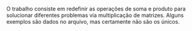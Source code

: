O trabalho consiste em redefinir as operações de soma e produto para solucionar diferentes problemas via multiplicação de matrizes. Alguns exemplos são dados no arquivo, mas certamente não são os únicos.

